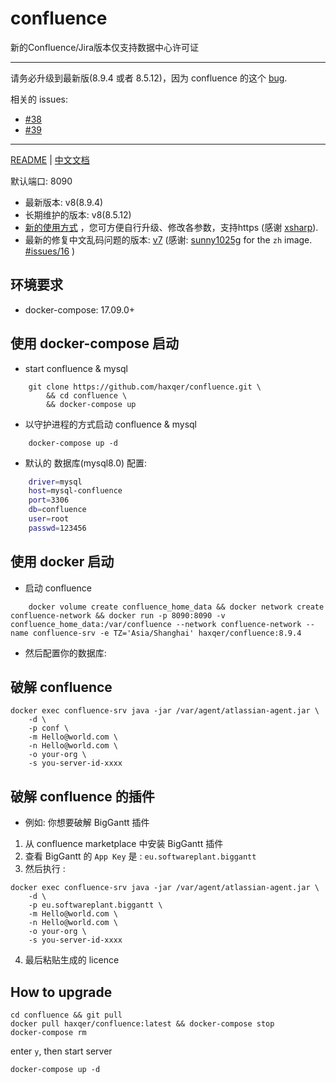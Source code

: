 # confluence

新的Confluence/Jira版本仅支持数据中心许可证

---
请务必升级到最新版(8.9.4 或者 8.5.12)，因为 confluence 的这个 [bug](https://confluence.atlassian.com/security/cve-2023-22518-improper-authorization-vulnerability-in-confluence-data-center-and-server-1311473907.html).

相关的 issues:
+ [#38](https://github.com/haxqer/confluence/issues/38)
+ [#39](https://github.com/haxqer/confluence/issues/39)

---

[README](README.md) | [中文文档](README_zh.md)

默认端口: 8090

+ 最新版本: v8(8.9.4)
+ 长期维护的版本: v8(8.5.12)
+ [新的使用方式](https://github.com/haxqer/confluence/tree/build-your-own) ，您可方便自行升级、修改各参数，支持https (感谢 [xsharp](https://github.com/xsharp)).
+ 最新的修复中文乱码问题的版本: [v7](https://github.com/haxqer/confluence/tree/latest-zh) (感谢: [sunny1025g](https://github.com/sunny1025g) for the `zh` image. [#issues/16](https://github.com/haxqer/confluence/issues/16) )

## 环境要求
- docker-compose: 17.09.0+

## 使用 docker-compose 启动

- start confluence & mysql

```
    git clone https://github.com/haxqer/confluence.git \
        && cd confluence \
        && docker-compose up
```

- 以守护进程的方式启动 confluence & mysql

```
    docker-compose up -d
```

- 默认的 数据库(mysql8.0) 配置:

```bash
    driver=mysql
    host=mysql-confluence
    port=3306
    db=confluence
    user=root
    passwd=123456
```

## 使用 docker 启动

- 启动 confluence

```
    docker volume create confluence_home_data && docker network create confluence-network && docker run -p 8090:8090 -v confluence_home_data:/var/confluence --network confluence-network --name confluence-srv -e TZ='Asia/Shanghai' haxqer/confluence:8.9.4
```

- 然后配置你的数据库:


## 破解 confluence

```
docker exec confluence-srv java -jar /var/agent/atlassian-agent.jar \
    -d \
    -p conf \
    -m Hello@world.com \
    -n Hello@world.com \
    -o your-org \
    -s you-server-id-xxxx
```

## 破解 confluence 的插件

- 例如: 你想要破解 BigGantt 插件
1. 从 confluence marketplace 中安装 BigGantt 插件
2. 查看 BigGantt 的 `App Key` 是 : `eu.softwareplant.biggantt`
3. 然后执行 :

```
docker exec confluence-srv java -jar /var/agent/atlassian-agent.jar \
    -d \
    -p eu.softwareplant.biggantt \
    -m Hello@world.com \
    -n Hello@world.com \
    -o your-org \
    -s you-server-id-xxxx
```

4. 最后粘贴生成的 licence


## How to upgrade

```shell
cd confluence && git pull
docker pull haxqer/confluence:latest && docker-compose stop
docker-compose rm
```

enter `y`, then start server

```shell
docker-compose up -d
```

